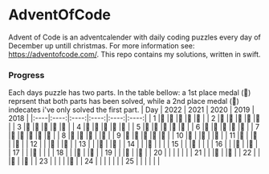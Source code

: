 # AdventOfCode
Advent of Code is an adventcalender with daily coding puzzles every day of December up untill christmas.
For more information see: https://adventofcode.com/.
This repo contains my solutions, written in swift.


### Progress
Each days puzzle has two parts. In the table bellow: a 1st place medal (🥇) reprsent that both parts has been solved, while a 2nd place medal (🥈) indecates i've only solved the first part.
| Day | 2022 | 2021 | 2020 | 2019 | 2018 |
|:----|:----:|:----:|:----:|:----:|:----:|
| 1   |🥇    |🥇    |🥇    |🥇    |🥇    |
| 2   |🥇    |🥇    |🥇    |🥇    |🥇    |
| 3   |🥇    |🥇    |🥇    |🥈    |🥇    |
| 4   |🥇    |🥇    |🥇    |🥇    |🥇    |
| 5   |🥇    |🥇    |🥇    |🥇    |🥇    |
| 6   |🥇    |🥇    |🥇    |🥇    |🥇    |
| 7   |🥇    |🥇    |🥇    |🥇    |🥇    |
| 8   |🥇    |🥇    |🥇    |      |🥇    |
| 9   |🥇    |🥈    |🥇    |🥇    |🥇    |
| 10  |🥇    |      |🥇    |      |🥇    |
| 11  |🥇    |      |🥇    |      |🥇    |
| 12  |      |      |🥇    |      |🥇    |
| 13  |      |      |🥈    |      |🥇    |
| 14  |      |      |🥈    |      |      |
| 15  |      |      |🥇    |      |      |
| 16  |      |      |🥈    |      |🥇    |
| 17  |      |      |🥇    |      |      |
| 18  |      |      |🥇    |      |🥇    |
| 19  |      |      |🥇    |      |🥇    |
| 20  |      |      |      |      |      |
| 21  |      |      |🥇    |      |🥇    |
| 22  |      |      |🥈    |      |🥈    |
| 23  |      |      |      |      |🥈    |
| 24  |      |      |      |      |      |
| 25  |      |      |      |      |      |
